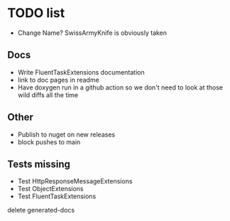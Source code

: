 

# TODO list
- Change Name? SwissArmyKnife is obviously taken

## Docs
- Write FluentTaskExtensions documentation
- link to doc pages in readme
- Have doxygen run in a github action so we don't need to look at those wild diffs all the time

## Other
- Publish to nuget on new releases
- block pushes to main


## Tests missing
- Test HttpResponseMessageExtensions
- Test ObjectExtensions
- Test FluentTaskExtensions


delete generated-docs
